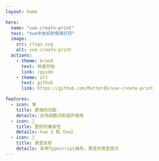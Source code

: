 ```yaml
---
layout: home

hero:
  name: "vue-create-print"
  text: "Vue中友好的使用打印"
  image:
    src: /logo.svg
    alt: vue-create-print
  actions:
    - theme: brand
      text: 快速开始
      link: /guide
    - theme: alt
      text: github
      link: https://github.com/Mutter45/vue-create-print

features:
  - icon: 🛠️
    title: 更强的功能
    details: 支持函数式和组件使用
  - icon: 🔗
    title: 更好的兼容性  
    details: Vue 3 和 Vue2
  - icon: 🔷
    title: 类型友好
    details: 采用Typescript编写，更佳的类型提示
---
```

